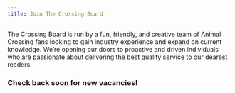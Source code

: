 ```yaml
---
title: Join The Crossing Board
---
```


The Crossing Board is run by a fun, friendly, and creative team of Animal Crossing fans looking to gain industry experience and expand on current knowledge. We’re opening our doors to proactive and driven individuals who are passionate about delivering the best quality service to our dearest readers.

### Check back soon for new vacancies!
